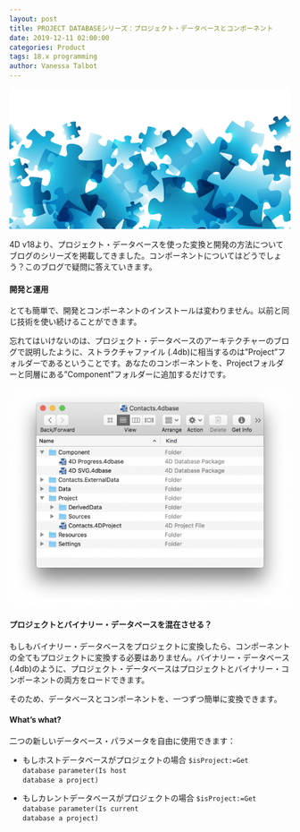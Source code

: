 ```yaml
---
layout: post
title: PROJECT DATABASEシリーズ：プロジェクト・データベースとコンポーネント
date: 2019-12-11 02:00:00
categories: Product
tags: 18.x programming
author: Vanessa Talbot
---
```


![project-database-stylesheet](/images/blog/12-11/component.png)

4D v18より、プロジェクト・データベースを使った変換と開発の方法についてブログのシリーズを掲載してきました。コンポーネントについてはどうでしょう？このブログで疑問に答えていきます。

#### 開発と運用
とても簡単で、開発とコンポーネントのインストールは変わりません。以前と同じ技術を使い続けることができます。

忘れてはいけないのは、プロジェクト・データベースのアーキテクチャーのブログで説明したように、ストラクチャファイル (.4db)に相当するのは”Project”フォルダーであるということです。あなたのコンポーネントを、Projectフォルダーと同層にある”Component”フォルダーに追加するだけです。

![project-database-stylesheet](/images/blog/12-11/component_architecture-768x595.png)

#### プロジェクトとバイナリー・データベースを混在させる？
もしもバイナリー・データベースをプロジェクトに変換したら、コンポーネントの全てもプロジェクトに変換する必要はありません。バイナリー・データベース (.4db)のように、プロジェクト・データベースはプロジェクトとバイナリー・コンポーネントの両方をロードできます。

そのため、データベースとコンポーネントを、一つずつ簡単に変換できます。

#### What’s what?
二つの新しいデータベース・パラメータを自由に使用できます：

* もしホストデータベースがプロジェクトの場合
<code class="fourd"><span class="notranslate variable">$isProject</span>:=<span class="notranslate command">Get database parameter</span>(<span class="notranslate constant">Is host database a project</span>)</code>

* もしカレントデータベースがプロジェクトの場合
<code class="fourd"><span class="notranslate variable">$isProject</span>:=<span class="notranslate command">Get database parameter</span>(<span class="notranslate constant">Is current database a project</span>)</code>


